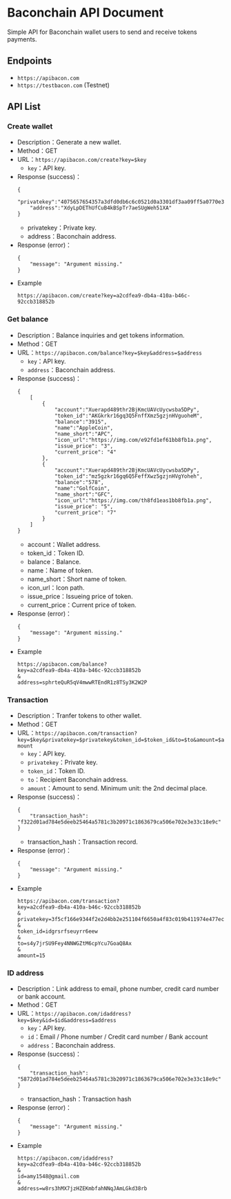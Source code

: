 # Baconchain API Document

Simple API for Baconchain wallet users to send and receive tokens payments.

## Endpoints

- `https://apibacon.com`
- `https://testbacon.com` (Testnet)

## API List

### Create wallet

- Description：Generate a new wallet.
- Method：GET
- URL：`https://apibacon.com/create?key=$key`
    - `key`：API key.
- Response (success)：
    ``` 
    {
        "privatekey":"4075657654357a3dfd0db6c6c0521d0a3301df3aa09ff5a0770e37492bbc11bb449589b15f18fce62d0beadd763c4a54d1c41b08cb56e74971ad87b0d840539d3ad619349d7747c47a7cd43fc93208c3cefcd6fb87bf73d0066c947485ec0db2",
        "address":"XdyLpDEThUfCuB4kBSpTr7aeSUgWeh51XA"
    }

    ```
    - privatekey：Private key.
    - address：Baconchain address.
- Response (error)：
    ``` 
    {
        "message": "Argument missing."
    }
    ```
- Example
    ```
	https://apibacon.com/create?key=a2cdfea9-db4a-410a-b46c-92ccb318852b
	```

### Get balance

- Description：Balance inquiries and get tokens information.
- Method：GET
- URL：`https://apibacon.com/balance?key=$key&address=$address`
    - `key`：API key.
    - `address`：Baconchain address.
- Response (success)：
    ```
    {
        [
            {
                "account":"Xuerapd489thr2BjKmcUAVcUycwsba5DPy",
                "token_id":"AKGkrkr16gq3Q5FnffXmz5gzjnHVguoheM",
                "balance":"3915",
                "name":"AppleCoin",
                "name_short":"APC",
                "icon_url":"https://img.com/e92fd1ef61bb8fb1a.png",
                "issue_price": "3",
                "current_price": "4"
            },
            {
                "account":"Xuerapd489thr2BjKmcUAVcUycwsba5DPy",
                "token_id":"mz5gzkr16gq6Q5FeffXwz5gzjnHVgYoheh",
                "balance":"578",
                "name":"GolfCoin",
                "name_short":"GFC",
                "icon_url":"https://img.com/th8fd1eas1bb8fb1a.png",
                "issue_price": "5",
                "current_price": "7"
            }
        ]
    }
    ```
    - account：Wallet address.
    - token_id：Token ID.
    - balance：Balance.
    - name：Name of token.
    - name_short：Short name of token.
    - icon_url：Icon path.
    - issue_price：Issueing price of token.
    - current_price：Current price of token.
- Response (error)：
    ``` 
    {
        "message": "Argument missing."
    }
    ```
- Example
    ```
	https://apibacon.com/balance?
	key=a2cdfea9-db4a-410a-b46c-92ccb318852b
	&
	address=sphrteQuR5qV4mwwRTEndR1z8TSy3K2W2P
	```

### Transaction

- Description：Tranfer tokens to other wallet.
- Method：GET
- URL：`https://apibacon.com/transaction?key=$key&privatekey=$privatekey&token_id=$token_id&to=$to&amount=$amount`
    - `key`：API key.
    - `privatekey`：Private key.
    - `token_id`：Token ID.
    - `to`：Recipient Baconchain address.
    - `amount`：Amount to send. Minimum unit: the 2nd decimal place.
- Response (success)：
    ```
    {
        "transaction_hash": "f322d01ad784e5deeb25464a5781c3b20971c1863679ca506e702e3e33c18e9c"
    }
    ```
    - transaction_hash：Transaction record.
- Response (error)：
    ``` 
    {
        "message": "Argument missing."
    }
    ```
- Example
	```
	https://apibacon.com/transaction?
	key=a2cdfea9-db4a-410a-b46c-92ccb318852b
	&
	privatekey=3f5cf166e9344f2e2d4bb2e251104f6650a4f83c019b411974e477ec16673db085d9c2bcdcbb14686bd97ce4aa713836de21b82df539efcfe5f56dd964cffb4752c9dc8d495e5a11b8a1af96f058ee6c8dd36c7c10e5293072b1287f9b9a6306
	&
	token_id=idgrsrfseuyrr6eew
	&
	to=s4y7jrSU9Fey4NNWGZtM6cpYcu7GoaQ8Ax
	&
	amount=15
	```

### ID address

- Description：Link address to email, phone number, credit card number or bank account.
- Method：GET
- URL：`https://apibacon.com/idaddress?key=$key&id=$id&address=$address`
    - `key`：API key.
    - `id`：Email / Phone number / Credit card number / Bank account
    - `address`：Baconchain address.
- Response (success)：
    ```
    {
        "transaction_hash": "5872d01ad784e5deeb25464a5781c3b20971c1863679ca506e702e3e33c18e9c"
    }
    ```
    - transaction_hash：Transaction hash
- Response (error)：
    ``` 
    {
        "message": "Argument missing."
    }
    ```
- Example
	```
	https://apibacon.com/idaddress?
	key=a2cdfea9-db4a-410a-b46c-92ccb318852b
	&
	id=amy1548@gmail.com
	&
	address=w8rs3hMX7jzHZEKmbfahNNqJAmLGkd38rb
	```